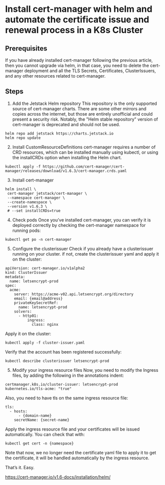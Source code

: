 # Install cert-manager with helm and automate the certificate issue and renewal process in a K8s Cluster

## Prerequisites

If you have already installed cert-manager following the previous article, then you cannot upgrade via helm, in that case, you need to delete the cert-manager deployment and all the TLS Secrets, Certificates, ClusterIssuers, and any other resources related to cert-manager.

## Steps

1. Add the Jetstack Helm repository
This repository is the only supported source of cert-manager charts. There are some other mirrors and copies across the internet, but those are entirely unofficial and could present a security risk.
Notably, the "Helm stable repository" version of cert-manager is deprecated and should not be used.

```
helm repo add jetstack https://charts.jetstack.io
helm repo update
```

2. Install CustomResourceDefinitions
cert-manager requires a number of CRD resources, which can be installed manually using kubectl, or using the installCRDs option when installing the Helm chart.

```
kubectl apply -f https://github.com/cert-manager/cert-manager/releases/download/v1.6.3/cert-manager.crds.yaml
```

3. Install cert-manager

```
helm install \
 cert-manager jetstack/cert-manager \
 --namespace cert-manager \
 --create-namespace \
 --version v1.6.3 \
 # --set installCRDs=true
```

4. Check pods
Once you’ve installed cert-manager, you can verify it is deployed correctly by checking the cert-manager namespace for running pods:

```
kubectl get po -n cert-manager
```

5. Configure the clusterissuer
Check if you already have a clusterissuer running on your cluster. if not, create the clusterissuer yaml and apply it on the cluster:

```
apiVersion: cert-manager.io/v1alpha2
kind: ClusterIssuer
metadata:
  name: letsencrypt-prod
spec:
  acme:
    server: https://acme-v02.api.letsencrypt.org/directory
    email: {email@address}
    privateKeySecretRef:
      name: letsencrypt-prod
    solvers:
      - http01:
          ingress:
            class: nginx
```

Apply it on the cluster:

```
kubectl apply -f cluster-issuer.yaml
```

Verify that the account has been registered successfully:

```
kubectl describe clusterissuer letsencrypt-prod
```

5. Modify your ingress resource files
Now, you need to modify the Ingress files, by adding the following in the annotations indent:

```
certmanager.k8s.io/cluster-issuer: letsencrypt-prod
kubernetes.io/tls-acme: "true"
```

Also, you need to have tls on the same ingress resource file:

```
tls:
  - hosts:
      - {domain-name}
    secretName: {secret-name}
```

Apply the ingress resource file and your certificates will be issued automatically. You can check that with:

```
kubectl get cert -n {namespace}
```

Note that now, we no longer need the certificate yaml file to apply it to get the certificate, it will be handled automatically by the ingress resource.

That’s it. Easy.


https://cert-manager.io/v1.6-docs/installation/helm/
